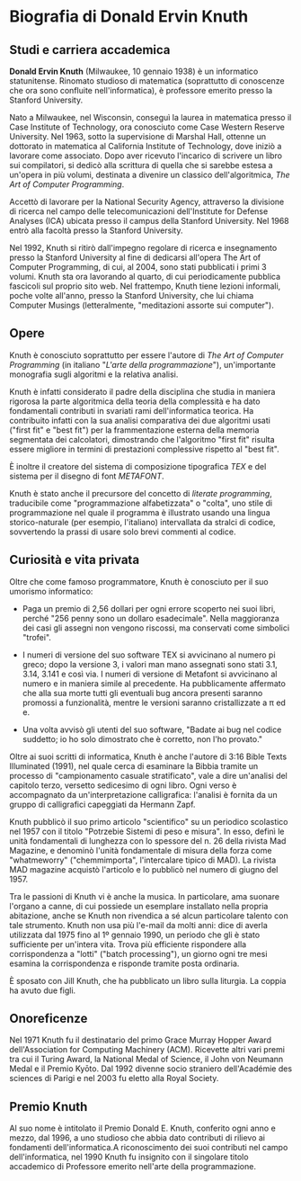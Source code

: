 # Biografia di Donald Ervin Knuth
## Studi e carriera accademica
**Donald Ervin Knuth** (Milwaukee, 10 gennaio 1938) è un informatico statunitense. Rinomato studioso di matematica (soprattutto di conoscenze che ora sono confluite nell'informatica), è professore emerito presso la Stanford University. 

Nato a Milwaukee, nel Wisconsin, conseguì la laurea in matematica presso il Case Institute of Technology, ora conosciuto come Case Western Reserve University. Nel 1963, sotto la supervisione di Marshal Hall, ottenne un dottorato in matematica al California Institute of Technology, dove iniziò a lavorare come associato. Dopo aver ricevuto l'incarico di scrivere un libro sui compilatori, si dedicò alla scrittura di quella che si sarebbe estesa a un'opera in più volumi, destinata a divenire un classico dell'algoritmica, *The Art of Computer Programming*.

Accettò di lavorare per la National Security Agency, attraverso la divisione di ricerca nel campo delle telecomunicazioni dell'Institute for Defense Analyses (ICA) ubicata presso il campus della Stanford University. Nel 1968 entrò alla facoltà presso la Stanford University. 

Nel 1992, Knuth si ritirò dall'impegno regolare di ricerca e insegnamento presso la Stanford University al fine di dedicarsi all'opera The Art of Computer Programming, di cui, al 2004, sono stati pubblicati i primi 3 volumi. Knuth sta ora lavorando al quarto, di cui periodicamente pubblica fascicoli sul proprio sito web. Nel frattempo, Knuth tiene lezioni informali, poche volte all'anno, presso la Stanford University, che lui chiama Computer Musings (letteralmente, "meditazioni assorte sui computer").
## Opere
Knuth è conosciuto soprattutto per essere l'autore di *The Art of Computer Programming* (in italiano "*L'arte della programmazione*"), un'importante monografia sugli algoritmi e la relativa analisi.

Knuth è infatti considerato il padre della disciplina che studia in maniera rigorosa la parte algoritmica della teoria della complessità e ha dato fondamentali contributi in svariati rami dell'informatica teorica. Ha contribuito infatti con la sua analisi comparativa dei due algoritmi usati ("first fit" e "best fit") per la frammentazione esterna della memoria segmentata dei calcolatori, dimostrando che l'algoritmo "first fit" risulta essere migliore in termini di prestazioni complessive rispetto al "best fit".

È inoltre il creatore del sistema di composizione tipografica *TEX* e del sistema per il disegno di font *METAFONT*.

Knuth è stato anche il precursore del concetto di *literate programming*, traducibile come "programmazione alfabetizzata" o "colta", uno stile di programmazione nel quale il programma è illustrato usando una lingua storico-naturale (per esempio, l'italiano) intervallata da stralci di codice, sovvertendo la prassi di usare solo brevi commenti al codice.

## Curiosità e vita privata
Oltre che come famoso programmatore, Knuth è conosciuto per il suo umorismo informatico:

- Paga un premio di 2,56 dollari per ogni errore scoperto nei suoi libri, perché "256 penny sono un dollaro esadecimale". Nella maggioranza dei casi gli assegni non vengono riscossi, ma conservati come simbolici "trofei".

- I numeri di versione del suo software TEX si avvicinano al numero pi greco; dopo la versione 3, i valori man mano assegnati sono stati 3.1, 3.14, 3.141 e così via. I numeri di versione di Metafont si avvicinano al numero e in maniera simile al precedente. Ha pubblicamente affermato che alla sua morte tutti gli eventuali bug ancora presenti saranno promossi a funzionalità, mentre le versioni saranno cristallizzate a π ed e.

- Una volta avvisò gli utenti del suo software, "Badate ai bug nel codice suddetto; io ho solo dimostrato che è corretto, non l'ho provato."

Oltre ai suoi scritti di informatica, Knuth è anche l'autore di 3:16 Bible Texts Illuminated (1991), nel quale cerca di esaminare la Bibbia tramite un processo di "campionamento casuale stratificato", vale a dire un'analisi del capitolo terzo, versetto sedicesimo di ogni libro. Ogni verso è accompagnato da un'interpretazione calligrafica: l'analisi è fornita da un gruppo di calligrafici capeggiati da Hermann Zapf.

Knuth pubblicò il suo primo articolo "scientifico" su un periodico scolastico nel 1957 con il titolo "Potrzebie Sistemi di peso e misura". In esso, definì le unità fondamentali di lunghezza con lo spessore del n. 26 della rivista Mad Magazine, e denominò l'unità fondamentale di misura della forza come "whatmeworry" ("chemmimporta", l'intercalare tipico di MAD). La rivista MAD magazine acquistò l'articolo e lo pubblicò nel numero di giugno del 1957.

Tra le passioni di Knuth vi è anche la musica. In particolare, ama suonare l'organo a canne, di cui possiede un esemplare installato nella propria abitazione, anche se Knuth non rivendica a sé alcun particolare talento con tale strumento. Knuth non usa più l'e-mail da molti anni: dice di averla utilizzata dal 1975 fino al 1º gennaio 1990, un periodo che gli è stato sufficiente per un'intera vita. Trova più efficiente rispondere alla corrispondenza a "lotti" ("batch processing"), un giorno ogni tre mesi esamina la corrispondenza e risponde tramite posta ordinaria.

È sposato con Jill Knuth, che ha pubblicato un libro sulla liturgia. La coppia ha avuto due figli.

## Onoreficenze
Nel 1971 Knuth fu il destinatario del primo Grace Murray Hopper Award dell'Association for Computing Machinery (ACM). Ricevette altri vari premi tra cui il Turing Award, la National Medal of Science, il John von Neumann Medal e il Premio Kyōto. Dal 1992 divenne socio straniero dell'Académie des sciences di Parigi e nel 2003 fu eletto alla Royal Society.
## Premio Knuth
Al suo nome è intitolato il Premio Donald E. Knuth, conferito ogni anno e mezzo, dal 1996, a uno studioso che abbia dato contributi di rilievo ai fondamenti dell'informatica.A riconoscimento dei suoi contributi nel campo dell'informatica, nel 1990 Knuth fu insignito con il singolare titolo accademico di Professore emerito nell'arte della programmazione.